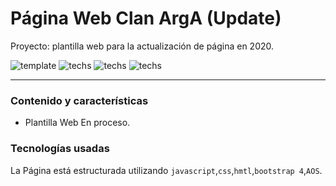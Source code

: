 # Página Web Clan ArgA (Update)
Proyecto: plantilla web para la actualización de página en 2020.

![template](https://img.shields.io/badge/Status-Woking-red.svg)
![techs](https://img.shields.io/badge/tech-HTML--JS--CSS-yellow.svg)
![techs](https://img.shields.io/badge/New-Bootstrap%204-purple.svg)
![techs](https://img.shields.io/badge/comp-AOS-lightgrey.svg)

---

### Contenido y características
- Plantilla Web En proceso.


### Tecnologías usadas

La Página está estructurada utilizando
`javascript`,`css`,`hmtl`,`bootstrap 4`,`AOS`.


